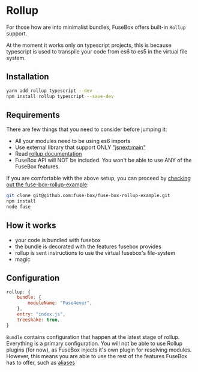 # Rollup

For those how are into minimalist bundles, FuseBox offers built-in `Rollup` support.

At the moment it works only on typescript projects, this is because typescript is used to transpile your code from es6 to es5 in the virtual file system.

## Installation

```bash
yarn add rollup typescript --dev
npm install rollup typescript --save-dev
```

## Requirements

There are few things that you need to consider before jumping it:

* All your modules need to be using es6 imports
* Use external library that support ONLY ["jsnext:main"](https://github.com/jsforum/jsforum/issues/5)
* Read [rollup documentation](rollupjs.org)
* FuseBox API will NOT be included. You won't be able to use ANY of the FuseBox features.

If you are comfortable with the above setup, you can proceed by [checking out the fuse-box-rollup-example](https://github.com/fuse-box/fuse-box-rollup-example):

```bash
git clone git@github.com:fuse-box/fuse-box-rollup-example.git
npm install
node fuse
```

## How it works
- your code is bundled with fusebox
- the bundle is decorated with the features fusebox provides
- rollup is sent instructions to use the virtual fusebox's file-system
- magic

## Configuration

```js
rollup: {
    bundle: {
        moduleName: "Fuse4ever",
    },
    entry: "index.js",
    treeshake: true,
}
```

`Bundle` contains configuration that happen at the latest stage of rollup. Everything is a primary configuration. You will not be able to use Rollup plugins (for now), as FuseBox injects it's own plugin for resolving modules. However, this means you are able to use the rest of the features FuseBox has to offer, such as [aliases](#alias)

